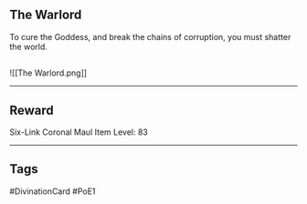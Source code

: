 ## The Warlord
To cure the Goddess,
and break the chains of corruption,
you must shatter the world.
## 
![[The Warlord.png]]

---
## Reward
Six-Link Coronal Maul
Item Level: 83

---
## Tags
#DivinationCard
#PoE1
